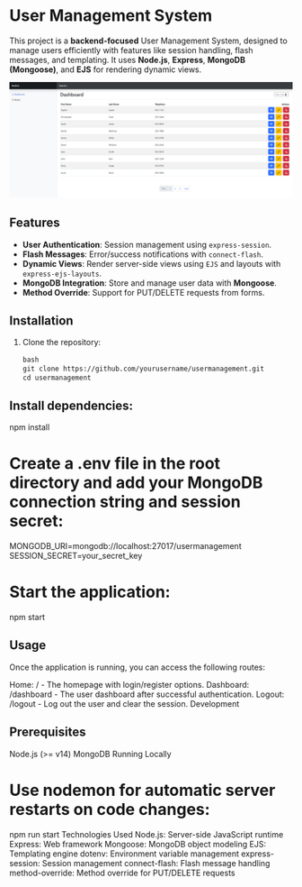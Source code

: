  # User Management System

This project is a **backend-focused** User Management System, designed to manage users efficiently with features like session handling, flash messages, and templating. It uses **Node.js**, **Express**, **MongoDB (Mongoose)**, and **EJS** for rendering dynamic views.

![User Management System](UserManagement.png) <!-- Placeholder for your image -->

## Features

- **User Authentication**: Session management using `express-session`.
- **Flash Messages**: Error/success notifications with `connect-flash`.
- **Dynamic Views**: Render server-side views using `EJS` and layouts with `express-ejs-layouts`.
- **MongoDB Integration**: Store and manage user data with **Mongoose**.
- **Method Override**: Support for PUT/DELETE requests from forms.

## Installation

1. Clone the repository:
   ```
   bash
   git clone https://github.com/yourusername/usermanagement.git
   cd usermanagement
   ```
## Install dependencies:
npm install
# Create a .env file in the root directory and add your MongoDB connection string and session secret:

MONGODB_URI=mongodb://localhost:27017/usermanagement
SESSION_SECRET=your_secret_key

# Start the application:
npm start

## Usage
Once the application is running, you can access the following routes:

Home: / - The homepage with login/register options.
Dashboard: /dashboard - The user dashboard after successful authentication.
Logout: /logout - Log out the user and clear the session.
Development

## Prerequisites
Node.js (>= v14)
MongoDB
Running Locally

# Use nodemon for automatic server restarts on code changes:
npm run start
Technologies Used
Node.js: Server-side JavaScript runtime
Express: Web framework
Mongoose: MongoDB object modeling
EJS: Templating engine
dotenv: Environment variable management
express-session: Session management
connect-flash: Flash message handling
method-override: Method override for PUT/DELETE requests
